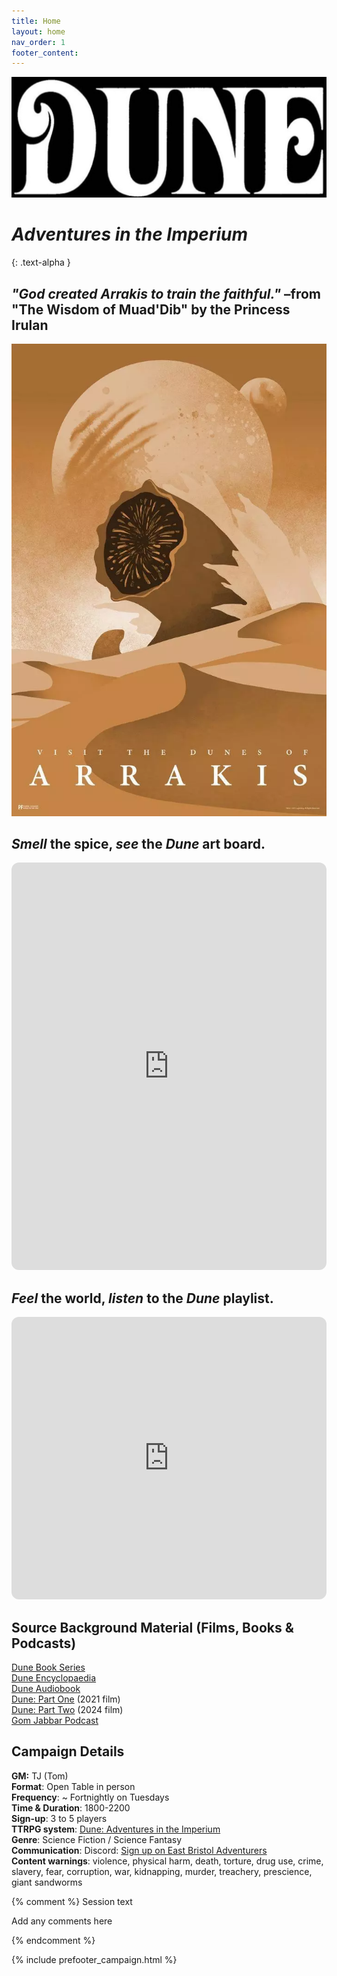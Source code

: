 ```yaml
---
title: Home
layout: home
nav_order: 1
footer_content:
---
```

![](imgs/Dune%20Title.jpeg)  
# ***Adventures in the Imperium***
{: .text-alpha }
## ***"God created Arrakis to train the faithful."***  –from "The Wisdom of Muad'Dib" by the Princess Irulan

![](imgs/Pasted%20image%2020250528194420.png)
  
  
   
## *Smell* the spice, *see* the ***Dune*** art board.
<iframe style="border-radius:12px" src="https://petracoding.github.io/pinterest/board.html?link=tomjohnson1891/dune-adventures-in-the-imperium/&hideHeader=1&hideFooter=1&transparent=1" width="100%" height="652" frameBorder="0" style="color-scheme: site" allowfullscreen=""></iframe>
  
  
   




## *Feel* the world, *listen* to the ***Dune*** playlist.

<iframe style="border-radius:12px" src="https://open.spotify.com/embed/playlist/06CXEE6S0MF2xfnf7mX7KI?si=vb46pxrDRQKf_y0UeK9RAg&pi=5D0JiSPLRhSeU" width="100%" height="452" frameBorder="0" allowfullscreen="" allow="autoplay; clipboard-write; encrypted-media; fullscreen; picture-in-picture" loading="lazy"></iframe>
  
  
  
   
  
## Source Background Material (Films, Books & Podcasts)  

[Dune Book Series](https://archive.org/details/frank-herberts-dune-saga-collection-books-1-6-by-frank-herbert-z-lib.org/mode/1up)  
[Dune Encyclopaedia](https://archive.org/details/dune-encyclopedia/page/n1/mode/1up)  
[Dune Audiobook](https://open.spotify.com/show/7iHfbu1YPACw6oZPAFJtqe?si=-5MmdhMjTzCMoqSssMk6lQ)  
[Dune: Part One](https://open.spotify.com/show/7iHfbu1YPACw6oZPAFJtqe?si=-5MmdhMjTzCMoqSssMk6lQ) (2021 film)  
[Dune: Part Two](https://www.imdb.com/title/tt15239678/?ref_=ext_shr_lnk) (2024 film)  
[Gom Jabbar Podcast](https://open.spotify.com/show/1k7h9RHpSgFcREjuEbqNot)  
  
  
   

## Campaign Details

**GM:** TJ (Tom)  
**Format**: Open Table in person  
**Frequency**: ~ Fortnightly on Tuesdays  
**Time & Duration**: 1800-2200  
**Sign-up**: 3 to 5 players  
**TTRPG system**: [Dune: Adventures in the Imperium](https://modiphius.net/collections/dune-adventures-in-the-imperium?srsltid=AfmBOoqHLlDEPXr5xEbOxYzU4pX08wXEr_bEuctoovPuJBuxUbZUABhg/)  
**Genre**: Science Fiction / Science Fantasy  
**Communication**: Discord: [Sign up on East Bristol Adventurers](https://discord.gg/g3uAFm3J)  
**Content warnings**: violence, physical harm, death, torture, drug use, crime, slavery, fear, corruption, war, kidnapping, murder, treachery, prescience, giant sandworms  


{% comment %} Session text

Add any comments here

{% endcomment %}

{% include prefooter_campaign.html %}
